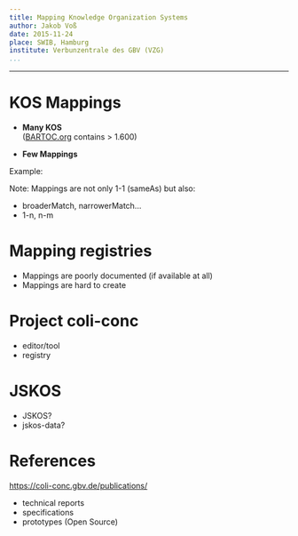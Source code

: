 ```yaml
---
title: Mapping Knowledge Organization Systems
author: Jakob Voß
date: 2015-11-24
place: SWIB, Hamburg
institute: Verbunzentrale des GBV (VZG)
...
```


---

# KOS Mappings

* **Many KOS**\
  ([BARTOC.org](https://bartoc.org/) contains > 1.600)

* **Few Mappings**

Example:

Note: Mappings are not only 1-1 (sameAs) but also:

* broaderMatch, narrowerMatch...
* 1-n, n-m

# Mapping registries

* Mappings are poorly documented (if available at all)
* Mappings are hard to create

# Project coli-conc

* editor/tool
* registry

# JSKOS

* JSKOS?
* jskos-data? 

# References

<https://coli-conc.gbv.de/publications/>

* technical reports
* specifications
* prototypes (Open Source)

